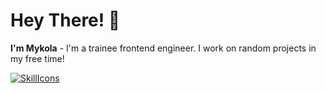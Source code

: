# Hey There! 👋
**I'm Mykola** - I'm a trainee frontend engineer. I work on random projects in my free time!

[![SkillIcons](https://skillicons.dev/icons?i=js,ts,html,css)](https://skillicons.dev)<br/>


<!--
**mykolazaitsew/mykolazaitsew** is a ✨ _special_ ✨ repository because its `README.md` (this file) appears on your GitHub profile.

Here are some ideas to get you started:

- 🔭 I’m currently working on ...
- 🌱 I’m currently learning ...
- 👯 I’m looking to collaborate on ...
- 🤔 I’m looking for help with ...
- 💬 Ask me about ...
- 📫 How to reach me: ...
- 😄 Pronouns: ...
- ⚡ Fun fact: ...
-->

